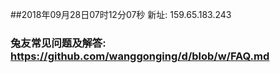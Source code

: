 ##2018年09月28日07时12分07秒 新址: 159.65.183.243
### 兔友常见问题及解答: https://github.com/wanggonging/d/blob/w/FAQ.md
